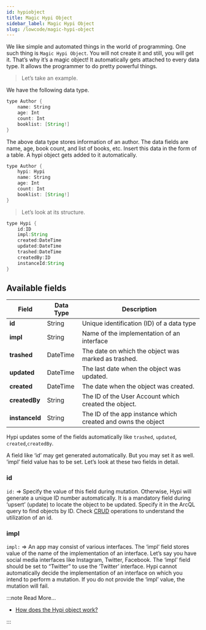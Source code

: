 ```yaml
---
id: hypiobject
title: Magic Hypi Object
sidebar_label: Magic Hypi Object
slug: /lowcode/magic-hypi-object
---
```


We like simple and automated things in the world of programming. One such thing is `Magic Hypi Object`. You will not create it and still, you will get it. That’s why it’s a magic object! It automatically gets attached to every data type. It allows the programmer to do pretty powerful things. 

> Let’s take an example.

We have the following data type.

```java
type Author {
    name: String
    age: Int
    count: Int
    booklist: [String!]
}
```
The above data type stores information of an author. The data fields are name, age, book count, and list of books, etc.  Insert this data in the form of a table.  A hypi object gets added to it automatically.

```java
type Author {
    hypi: Hypi
    name: String
    age: Int
    count: Int
    booklist: [String!]
}
```
> Let’s look at its structure.
```java
type Hypi {
    id:ID
    impl:String
    created:DateTime
    updated:DateTime
    trashed:DateTime
    createdBy:ID
    instanceId:String
}
```

## Available fields

| **Field**      | **Data Type** | **Description**                                              |
|----------------|---------------|--------------------------------------------------------------|
| **id**         | String        | Unique identification (ID) of a data type                    |
| **impl**       | String        | Name of the implementation of an interface                   |
| **trashed**    | DateTime      | The date on which the object was marked as trashed.          |
| **updated**    | DateTime      | The last date when the object was updated.                   |
| **created**    | DateTime      | The date when the object was created.                        |
| **createdBy**  | String        | The ID of the User Account which created the object.         |
| **instanceId** | String        | The ID of the app instance which created and owns the object |

Hypi updates some of the fields automatically like `trashed`, `updated`, `created`,`createdBy`.

A field like ‘id’ may get generated automatically. But you may set it as well. ’impl’ field value has to be set. Let’s look at these two fields in detail.

### id

`id:` => Specify the value of this field during mutation. Otherwise, Hypi will generate a unique ID number automatically. It is a mandatory field during ‘upsert’ (update) to locate the object to be updated. Specify it in the ArcQL query to find objects by ID. Check [CRUD](crud.md) operations to understand the utilization of an id.

### impl

`impl:`  => An app may consist of various interfaces. The ‘impl’ field stores value of the name of the implementation of an interface. Let’s say you have social media interfaces like Instagram, Twitter, Facebook. The ‘impl’ field should be set to “Twitter” to use the ‘Twitter’ interface. Hypi cannot automatically decide the implementation of an interface on which you intend to perform a mutation. If you do not provide the ‘impl’ value, the mutation will fail.

:::note Read More...

* [How does the Hypi object work?](https://hypi.dev/t/how-does-the-hypi-object-work/116)

:::